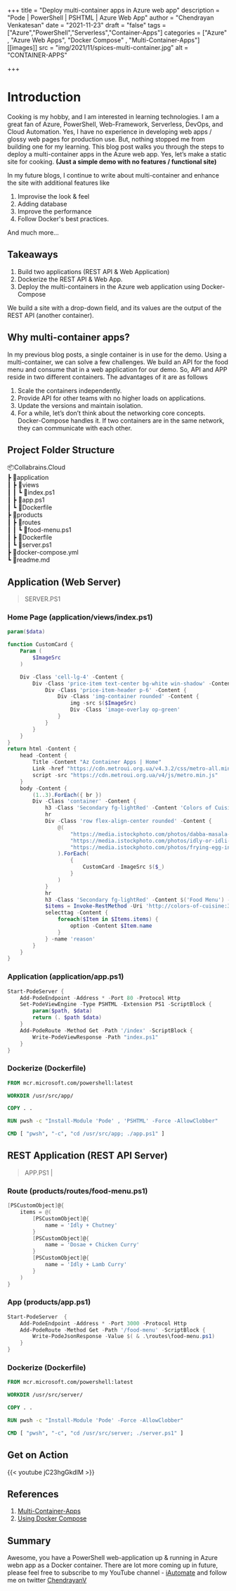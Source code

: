 +++
title = "Deploy multi-container apps in Azure web app"
description = "Pode | PowerShell | PSHTML | Azure Web App"
author = "Chendrayan Venkatesan"
date = "2021-11-23"
draft = "false"
tags = ["Azure","PowerShell","Serverless","Container-Apps"]
categories = ["Azure" , "Azure Web Apps", "Docker Compose" , "Multi-Container-Apps"]
[[images]]
  src = "img/2021/11/spices-multi-container.jpg"
  alt = "CONTAINER-APPS"

+++

# Introduction

Cooking is my hobby, and I am interested in learning technologies. I am a great fan of Azure, PowerShell, Web-Framework, Serverless, DevOps, and Cloud Automation. Yes, I have no experience in developing web apps / glossy web pages for production use. But, nothing stopped me from building one for my learning. This blog post walks you through the steps to deploy a multi-container apps in the Azure web app. Yes, let’s make a static site for cooking. **(Just a simple demo with no features / functional site)**

In my future blogs, I continue to write about multi-container and enhance the site with additional features like 
1. Improvise the look & feel
2. Adding database
3. Improve the performance
4. Follow Docker's best practices. 

And much more…


## Takeaways
1. Build two applications (REST API & Web Application)
2. Dockerize the REST API & Web App. 
3. Deploy the multi-containers in the Azure web application using Docker-Compose

We build a site with a drop-down field, and its values are the output of the REST API (another container).

## Why multi-container apps? 

In my previous blog posts, a single container is in use for the demo. Using a multi-container, we can solve a few challenges. We build an API for the food menu and consume that in a web application for our demo. So, API and APP reside in two different containers. The advantages of it are as follows

1. Scale the containers independently.  
2. Provide API for other teams with no higher loads on applications.  
3. Update the versions and maintain isolation.  
4. For a while, let’s don’t think about the networking core concepts. Docker-Compose handles it. If two containers are in the same     network, they can communicate with each other.  

## Project Folder Structure

📦Collabrains.Cloud  
 ┣ 📂application  
 ┃ ┣ 📂views  
 ┃ ┃ ┗ 📜index.ps1  
 ┃ ┣ 📜app.ps1  
 ┃ ┗ 📜Dockerfile  
 ┣ 📂products  
 ┃ ┣ 📂routes  
 ┃ ┃ ┗ 📜food-menu.ps1  
 ┃ ┣ 📜Dockerfile  
 ┃ ┗ 📜server.ps1  
 ┣ 📜docker-compose.yml  
 ┗ 📜readme.md  

## Application (Web Server)

> SERVER.PS1

### Home Page (application/views/index.ps1)

```PowerShell
param($data)

function CustomCard {
    Param (
        $ImageSrc
    )

    Div -Class 'cell-lg-4' -Content {
        Div -Class 'price-item text-center bg-white win-shadow' -Content {
            Div -Class 'price-item-header p-6' -Content {
                Div -Class 'img-container rounded' -Content {
                    img -src $($ImageSrc)
                    Div -Class 'image-overlay op-green' 
                }
            }
        }
    }
}
return html -Content {
    head -Content {
        Title -Content "Az Container Apps | Home"
        Link -href "https://cdn.metroui.org.ua/v4.3.2/css/metro-all.min.css" -rel "stylesheet"
        script -src "https://cdn.metroui.org.ua/v4/js/metro.min.js"
    }
    body -Content {
        (1..3).ForEach({ br })
        Div -Class 'container' -Content {
            h3 -Class 'Secondary fg-lightRed' -Content 'Colors of Cuisine...' -Style 'text-align:center'
            hr
            Div -Class 'row flex-align-center rounded' -Content {
                @(
                    "https://media.istockphoto.com/photos/dabba-masala-picture-id465015726?b=1&k=20&m=465015726&s=170667a&w=0&h=IsNYymgb7aX2qZcZ-IdBVZ7xC1m6JNJ9ZFOcEvF_PiM=",
                    "https://media.istockphoto.com/photos/idly-or-idli-picture-id1306083224?b=1&k=20&m=1306083224&s=170667a&w=0&h=USIy9AUuJVA2dboZOHdAc8EUl_1QHWbivvRJUEYQfWk=",
                    "https://media.istockphoto.com/photos/frying-egg-in-a-cooking-pan-in-domestic-kitchen-picture-id1129381764?b=1&k=20&m=1129381764&s=170667a&w=0&h=P3Gw15Zps0Mu_NF7wNwVkfpVqGV3LC7Pg1YbZXBMcnc="
                ).ForEach(
                    {
                        CustomCard -ImageSrc $($_)  
                    }
                )
            }
            hr 
            h3 -Class 'Secondary fg-lightRed' -Content $('Food Menu') -Style 'text-align:center'
            $items = Invoke-RestMethod -Uri 'http://colors-of-cuisine:3000/food-menu'
            selecttag -Content {
                foreach($Item in $Items.items) {
                    option -Content $Item.name
                }
            } -name 'reason'
        }
    }
}
```

### Application (application/app.ps1)

```PowerShell
Start-PodeServer {
    Add-PodeEndpoint -Address * -Port 80 -Protocol Http
    Set-PodeViewEngine -Type PSHTML -Extension PS1 -ScriptBlock {
        param($path, $data)
        return (. $path $data)
    }
    Add-PodeRoute -Method Get -Path '/index' -ScriptBlock {
        Write-PodeViewResponse -Path "index.ps1"
    }
}
```

### Dockerize (Dockerfile)

```Dockerfile
FROM mcr.microsoft.com/powershell:latest

WORKDIR /usr/src/app/

COPY . .    

RUN pwsh -c "Install-Module 'Pode' , 'PSHTML' -Force -AllowClobber"

CMD [ "pwsh", "-c", "cd /usr/src/app; ./app.ps1" ]
```

## REST Application (REST API Server)

> APP.PS1 | 

### Route (products/routes/food-menu.ps1)

```PowerShell
[PSCustomObject]@{
    items = @(
        [PSCustomObject]@{
            name = 'Idly + Chutney'
        }
        [PSCustomObject]@{
            name = 'Dosae + Chicken Curry'
        }
        [PSCustomObject]@{
            name = 'Idly + Lamb Curry'
        }
    )
}
```

### App (products/app.ps1)

```PowerShell
Start-PodeServer  {
    Add-PodeEndpoint -Address * -Port 3000 -Protocol Http
    Add-PodeRoute -Method Get -Path '/food-menu' -ScriptBlock {
        Write-PodeJsonResponse -Value $( & .\routes\food-menu.ps1)
    }
}
```

### Dockerize (Dockerfile)

```Dockerfile
FROM mcr.microsoft.com/powershell:latest

WORKDIR /usr/src/server/

COPY . .    

RUN pwsh -c "Install-Module 'Pode' -Force -AllowClobber"

CMD [ "pwsh", "-c", "cd /usr/src/server; ./server.ps1" ]
```

## Get on Action

{{< youtube jC23hgGkdIM >}}

## References

1. [Multi-Container-Apps](https://docs.docker.com/get-started/07_multi_container/)
2. [Using Docker Compose](https://docs.docker.com/get-started/08_using_compose/)

## Summary

Awesome, you have a PowerShell web-application up & running in Azure webn app as a Docker container. There are lot more coming up in future, please feel free to subscribe to my YouTube channel - [iAutomate](https://www.youtube.com/channel/UC22S6qPibfs1xa3MIII0JNw) and follow me on twitter [ChendrayanV](https://twitter.com/chendrayanv)